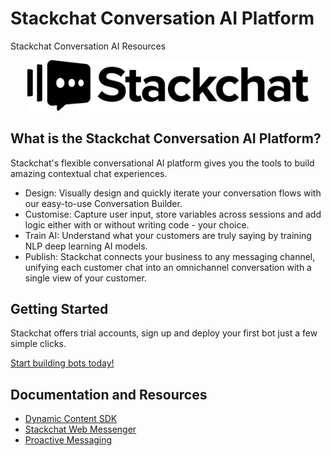 # Stackchat Conversation AI Platform
Stackchat Conversation AI Resources

<p align="center">
  <img src="assets/logo.svg" width="450">
</p>

## What is the Stackchat Conversation AI Platform?
Stackchat's flexible conversational AI platform gives you the tools to build amazing contextual chat experiences.

  * Design: Visually design and quickly iterate your conversation flows with our easy-to-use Conversation Builder.
  * Customise: Capture user input, store variables across sessions and add logic either with or without writing code - your choice.
  * Train AI: Understand what your customers are truly saying by training NLP deep learning AI models.
  * Publish: Stackchat connects your business to any messaging channel, unifying each customer chat into an omnichannel conversation with a single view of your customer.

## Getting Started
Stackchat offers trial accounts, sign up and deploy your first bot just a few simple clicks.

[Start building bots today!](https://app.au.stackchat.com/account/register)

## Documentation and Resources
  * [Dynamic Content SDK](https://stackchat.com/dynamic-content-toolkit)
  * [Stackchat Web Messenger](https://github.com/stackchat-ai/web-messenger)
  * [Proactive Messaging](https://github.com/stackchat-ai/proactive-messaging)